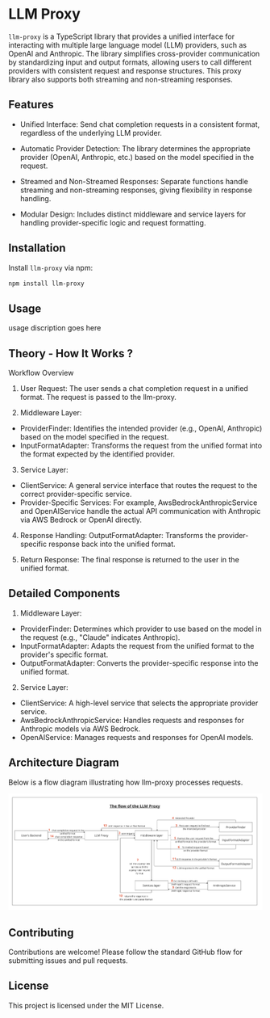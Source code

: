 # LLM Proxy

`llm-proxy` is a TypeScript library that provides a unified interface for interacting with multiple large language model (LLM) providers, such as OpenAI and Anthropic. The library simplifies cross-provider communication by standardizing input and output formats, allowing users to call different providers with consistent request and response structures. This proxy library also supports both streaming and non-streaming responses.

## Features

- Unified Interface: Send chat completion requests in a consistent format, regardless of the underlying LLM provider.

- Automatic Provider Detection: The library determines the appropriate provider (OpenAI, Anthropic, etc.) based on the model specified in the request.

- Streamed and Non-Streamed Responses: Separate functions handle streaming and non-streaming responses, giving flexibility in response handling.

- Modular Design: Includes distinct middleware and service layers for handling provider-specific logic and request formatting.

## Installation

Install `llm-proxy` via npm:

```bash
npm install llm-proxy
```

## Usage

usage discription goes here

## Theory - How It Works ?

Workflow Overview

1. User Request: The user sends a chat completion request in a unified format. The request is passed to the llm-proxy.

2. Middleware Layer:

- ProviderFinder: Identifies the intended provider (e.g., OpenAI, Anthropic) based on the model specified in the request.
- InputFormatAdapter: Transforms the request from the unified format into the format expected by the identified provider.

3. Service Layer:

- ClientService: A general service interface that routes the request to the correct provider-specific service.
- Provider-Specific Services: For example, AwsBedrockAnthropicService and OpenAIService handle the actual API communication with Anthropic via AWS Bedrock or OpenAI directly.

4. Response Handling:
   OutputFormatAdapter: Transforms the provider-specific response back into the unified format.

5. Return Response: The final response is returned to the user in the unified format.

## Detailed Components

1.  Middleware Layer:

- ProviderFinder: Determines which provider to use based on the model in the request (e.g., "Claude" indicates Anthropic).
- InputFormatAdapter: Adapts the request from the unified format to the provider's specific format.
- OutputFormatAdapter: Converts the provider-specific response into the unified format.

2. Service Layer:

- ClientService: A high-level service that selects the appropriate provider service.
- AwsBedrockAnthropicService: Handles requests and responses for Anthropic models via AWS Bedrock.
- OpenAIService: Manages requests and responses for OpenAI models.

## Architecture Diagram

Below is a flow diagram illustrating how llm-proxy processes requests.

![LLM Proxy Flow Diagram](docs/flow.png)

## Contributing

Contributions are welcome! Please follow the standard GitHub flow for submitting issues and pull requests.

## License
This project is licensed under the MIT License.
